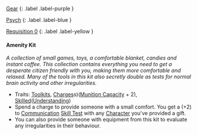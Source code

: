
[Gear](Game/Gear-List)
{: .label .label-purple }

[Psych](Game/Psych)
{: .label .label-blue }

[Requisition 0](Game/Deployment#Requisition)
{: .label .label-yellow }
#### Amenity Kit
*A collection of small games, toys, a comfortable blanket, candies and instant coffee. This collection contains everything you need to get a desperate citizen friendly with you, making them more comfortable and relaxed. Many of the tools in this kit also secretly double as tests for normal brain activity and other irregularities.*
* Traits: [Toolkits](Game/Core/Blocks/Toolkits), [Charges](Game/Core/Blocks/Charges)s)([Munition Capacity](Game/Additional-Attributes#Munition%20Capacity) + 2), [Skilled](Game/Core/Blocks/Skilled)([Understanding](Game/Core/Intelligence#Understanding))
* Spend a charge to provide someone with a small comfort. You get a (+2) to [Communication](Game/Core/Communication) [Skill Test](Game/Core/Terminology#Skill%20Test) with any [Character](Game/Core/Terminology#Character) you've provided a gift.
* You can also provide someone with equipment from this kit to evaluate any irregularities in their behaviour.

